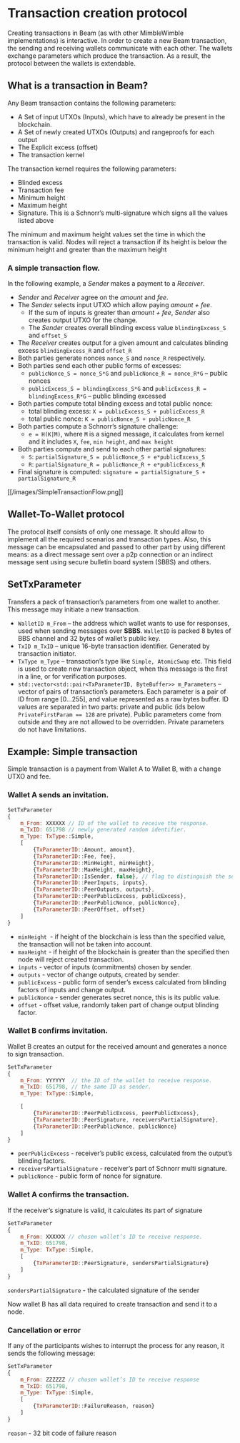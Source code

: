 # Transaction creation protocol

Creating transactions in Beam (as with other MimbleWimble implementations) is interactive. In order to create a new Beam transaction, the sending and receiving wallets communicate with each other. The wallets exchange parameters which produce the transaction. As a result, the protocol between the wallets is extendable.

## What is a transaction in Beam?
Any Beam transaction contains the following parameters:

* A Set of input UTXOs (Inputs), which have to already be present in the blockchain.
* A Set of newly created UTXOs (Outputs) and rangeproofs for each output
* The Explicit excess (offset)
* The transaction kernel

The transaction kernel requires the following parameters:
* Blinded excess
* Transaction fee
* Minimum height
* Maximum height
* Signature. This is a Schnorr’s multi-signature which signs all the values listed above

The minimum and maximum height values set the time in which the transaction is valid. Nodes will reject a transaction if its height is below the minimum height and greater than the maximum height

### A simple transaction flow.
In the following example, a _Sender_ makes a payment to a _Receiver_.

* _Sender_ and _Receiver_ agree on the _amount_ and _fee_.
* The _Sender_ selects input UTXO which allow paying _amount + fee_.
  * If the sum of inputs is greater than _amount + fee_, _Sender_ also creates output UTXO for the change. 
  * The _Sender_ creates overall blinding excess value `blindingExcess_S` and `offset_S`
* The _Receiver_ creates output for a given amount and calculates blinding excess `blindingExcess_R` and `offset_R`
* Both parties generate nonces `nonce_S` and `nonce_R` respectively.
* Both parties send each other public forms of excesses:
  * `publicNonce_S = nonce_S*G` and `publicNonce_R = nonce_R*G` – public nonces
  * `publicExcess_S = blindingExcess_S*G` and `publicExcess_R = blindingExcess_R*G` – public blinding excessed
* Both parties compute total blinding excess and total public nonce:
  * total blinding excess: `X = publicExcess_S + publicExcess_R`
  * total public nonce: `K = publicNonce_S + publicNonce_R`
* Both parties compute a Schnorr’s signature challenge:
  * `e = H(K|M)`, where `M` is a signed message, it calculates from kernel and it includes `X`, `fee`, `min height`, and `max height`
* Both parties compute and send  to each other partial signatures:
  * `S`: `partialSignature_S = publicNonce_S + e*publicExcess_S`
  * `R`: `partialSignature_R = publicNonce_R + e*publicExcess_R`
* Final signature is computed: `signature = partialSignature_S + partialSignature_R`

[[/images/SimpleTransactionFlow.png]]

## Wallet-To-Wallet protocol
The protocol itself consists of only one message. It should allow to implement all the required scenarios and transaction types. Also, this message can be encapsulated and passed to other part by using different means: as a direct message sent over a p2p connection or an indirect message sent using secure bulletin board system (SBBS) and others.

## SetTxParameter
Transfers a pack of transaction’s parameters from one wallet to another. This message may initiate a new transaction. 

-	`WalletID m_From` – the address which wallet wants to use for responses, used when sending messages over **SBBS**. `WalletID` is packed 8 bytes of BBS channel and 32 bytes of wallet’s public key.
-	`TxID m_TxID` – unique 16-byte transaction identifier. Generated by transaction initiator.
-	`TxType m_Type` – transaction’s type like `Simple, AtomicSwap` etc. This field is used to create new transaction object, when this message is the first in a line, or for verification purposes.
-	`std::vector<std::pair<TxParameterID, ByteBuffer>> m_Parameters` – vector of pairs of transaction’s parameters. Each parameter is a pair of ID from range [0...255], and value represented as a raw bytes buffer. ID values are separated in two parts: private and public (ids below `PrivateFirstParam == 128` are private). Public parameters come from outside and they are not allowed to be overridden. Private parameters do not have limitations.

## Example: Simple transaction

Simple transaction is a payment from Wallet A to Wallet B, with a change UTXO and fee. 

### Wallet A sends an invitation.

```javascript
SetTxParameter
{
    m_From: XXXXXX // ID of the wallet to receive the response.
    m_TxID: 651798 // newly generated random identifier.
    m_Type: TxType::Simple,
    [
        {TxParameterID::Amount, amount},
        {TxParameterID::Fee, fee},
        {TxParameterID::MinHeight, minHeight}, 
        {TxParameterID::MaxHeight, maxHeight}, 
        {TxParameterID::IsSender, false}, // flag to distinguish the sender from the receiver.
        {TxParameterID::PeerInputs, inputs}, 
        {TxParameterID::PeerOutputs, outputs},
        {TxParameterID::PeerPublicExcess, publicExcess}, 
        {TxParameterID::PeerPublicNonce, publicNonce},
        {TxParameterID::PeerOffset, offset}
    ]
}
```
* `minHeight `- if height of the blockchain is less than the specified value, the transaction will not be taken into account.
* `maxHeight` - if height of the blockchain is greater than the specified then node will reject created transaction.
* `inputs` - vector of inputs (commitments) chosen by sender.
* `outputs` - vector of change outputs, created by sender.
* `publicExcess` - public form of sender’s excess calculated from blinding factors of inputs and change output.
* `publicNonce` - sender generates secret nonce, this is its public value.
* `offset` -  offset value, randomly taken part of change output blinding factor.



### Wallet B confirms invitation.
Wallet B creates an output for the received amount and generates a nonce to sign transaction.
```javascript
SetTxParameter
{
    m_From: YYYYYY  // the ID of the wallet to receive response.
    m_TxID: 651798, // the same ID as sender.
    m_Type: TxType::Simple,

    [
        {TxParameterID::PeerPublicExcess, peerPublicExcess},
        {TxParameterID::PeerSignature, receiversPartialSignature},
        {TxParameterID::PeerPublicNonce, publicNonce}
    ]
}
```
* `peerPublicExcess` - receiver’s public excess, calculated from the output’s blinding factors.
* `receiversPartialSignature` - receiver’s part of Schnorr multi signature.
* `publicNonce` - public form of nonce for signature.


### Wallet A confirms the transaction. 
If the receiver’s signature is valid, it calculates its part of signature
```javascript
SetTxParameter 
{
    m_From: XXXXXX // chosen wallet’s ID to receive response.
    m_TxID: 651798, 
    m_Type: TxType::Simple,
    [
        {TxParameterID::PeerSignature, sendersPartialSignature}
    ]
}
```
`sendersPartialSignature` - the calculated signature of the sender

Now wallet B has all data required to create transaction and send it to a node.

### Cancellation or error

If any of the participants wishes to interrupt the process for any reason, it sends the following message:
```javascript
SetTxParameter 
{
    m_From: ZZZZZZ // chosen wallet’s ID to receive response
    m_TxID: 651798, 
    m_Type: TxType::Simple,
    [
        {TxParameterID::FailureReason, reason}
    ]
}
```
`reason` - 32 bit code of failure reason


